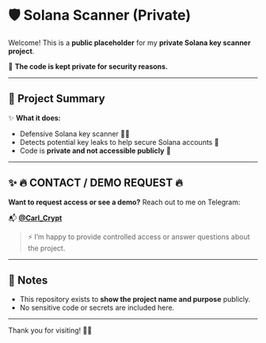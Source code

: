 # 🛡️ Solana Scanner (Private)

Welcome! This is a **public placeholder** for my **private Solana key scanner project**.

🚫 **The code is kept private for security reasons.**  

---

## 📌 Project Summary

✨ **What it does:**  
- Defensive Solana key scanner 🕵️‍♂️  
- Detects potential key leaks to help secure Solana accounts 🔐  
- Code is **private and not accessible publicly** 🚫  

---

## ✨ **🔥 CONTACT / DEMO REQUEST 🔥**  

**Want to request access or see a demo?** Reach out to me on Telegram:  

📬 **[@Carl_Crypt](https://t.me/Carl_Crypt)**  

> ⚡ I’m happy to provide controlled access or answer questions about the project.  

---

## 🌟 Notes

- This repository exists to **show the project name and purpose** publicly.  
- No sensitive code or secrets are included here.  

---

Thank you for visiting! 🙏💎
